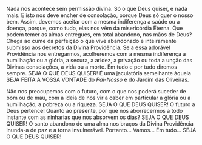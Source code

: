 Nada nos acontece sem permissão divina. Só o que Deus quiser, e nada mais. E isto nos deve encher de consolação, porque Deus só quer o nosso bem. Assim, devemos aceitar com a mesma indiferença a saúde ou a doença, porque, como tudo, elas nos vêm da misericórdia Eterna. Que podem temer as almas entregues, em total abandono, nas mãos de Deus? Chega ao cume da perfeição o que vive abandonado e inteiramente submisso aos decretos da Divina Providência. Se a essa adorável Providência nos entregarmos, acolheremos com a mesma indiferença a humilhação ou a glória, a secura, a aridez, a privação ou toda a unção das Divinas consolações, a vida ou a morte. Em tudo e por tudo diremos sempre. SEJA O QUE DEUS QUISER! É uma jaculatória semelhante àquela SEJA FEITA A VOSSA VONTADE do *Pai-Nosso* e do Jardim das Oliveiras.

Não nos preocupemos com o futuro, com o que nos poderá suceder de bom ou de mau, com a ideia de nos vir a caber em particular a glória ou a humilhação, a pobreza ou a riqueza. SEJA O QUE DEUS QUISER! O futuro a Deus pertence! Quanto ao presente, por que nos aborrecermos a todo instante com as ninharias que nos absorvem os dias? SEJA O QUE DEUS QUISER! O santo abandono de uma alma nos braços da Divina Providência inunda-a de paz e a torna invulnerável. Portanto\... Vamos\... Em tudo\... SEJA O QUE DEUS QUISER!